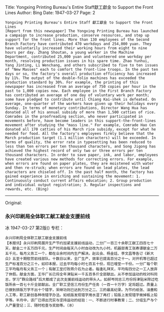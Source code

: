 Title: Yongxing Printing Bureau's Entire Staff獻工獻金 to Support the Front Lines
Author: Bing
Date: 1947-03-27
Page: 2

    Yongxing Printing Bureau's Entire Staff 獻工獻金 to Support the Front Lines
    [Report from this newspaper] The Yongxing Printing Bureau has launched a campaign to increase production, conserve resources, and step up support for the front lines. More than 130 employees of the Second Branch Factory have contributed 470 workdays and 254,000 yuan. They have voluntarily increased their working hours from eight to nine hours per day. Zhang Shoutan, a young worker in the Machine Department, contributed 25,000 yuan and volunteered one workday per month, resolving production issues in his spare time. Zhao Yunhui, Yang Jinting, Li Wenchang, and others subscribed to five to ten issues of "New Masses" each to comfort the front-line troops. In the past ten days or so, the factory's overall production efficiency has increased by 11%. The output of the double-folio machines has exceeded the production standard by 30%. For example, the printing of this newspaper has increased from an average of 750 copies per hour in the past to 1,000 copies now. Each employee in the First Branch Factory has contributed an average of one day of voluntary work per month; some have pledged to contribute until Chiang Kai-shek is defeated. On average, one-quarter of the workers have given up their holidays every Sunday. In terms of monetary contributions, Director Wang Hua has donated all of his annual subsidy of more than 1,500 catties of rice. Comrades in the proofreading section, who never participated in movements before, have become leaders in this support-the-front-lines movement after studying the "mass line." For example, Comrade Hao Cen donated all 170 catties of his March rice subsidy, except for what he needed for food. All the factory's employees firmly believe that the March production target (1.1 million characters) will be exceeded. In terms of quality, the error rate in typesetting has been reduced to less than ten errors per ten thousand characters, and Song Jigong has achieved the highest record of only two or three errors per ten thousand characters. In order to save paper, ink, and labor, employees have created various new methods for correcting errors. For example, when errors are found on paper plates, they are moistened with water and then re-struck; when errors are found on lead plates, the lead characters are chiseled off. In the past half month, the factory has gained experience in enriching and sustaining the movement: 1. Continuously conduct current affairs education; 2. Group production and individual output registration; 3. Regular inspections and rewards, etc. (Bing)



<hr /> 

Original: 


### 永兴印刷局全体职工献工献金支援前线
冰
1947-03-27
第2版()
专栏：

    永兴印刷局全体职工献工献金支援前线
    【本报讯】永兴印刷局展开生产节约加紧支援前线运动，二分厂一百三十余职工献工四百七十天，献金二十五万四千元，生产时间由每天八小时自动改为九小时。机器部青工张寿谭献金二万五千元，每月义务工一个，都在业余时间内生产解决。赵云会、杨金廷、李文昌等各订《新大众》五至十期慰劳前线部队。十数日以来，全厂生产，效率已提高百分之十一。对开机等已超过生产标准百分之三十。如印本报，过去平均每小时七百五十份，现已增至一千份。一分厂每个职工平均每月有义务工一个；有献工至打败蒋介石为止者。每逢礼拜天，平均有四分之一工人放弃了休假。献金方面，王华厂长已将全年津贴米一千五百多斤全部献出。从不参加运动的校对科同志，学习“群众路线”后大都成了此次支援前线运动的带头人。如郝岑同志三月份将津贴米除过吃饭所余一百七十斤全部献出。全厂职工坚信三月份生产任务（一百一十万字）定将超过。质量上已做到排版万字不出十个错字，宋继功则已达到万分之二、三的最高纪录。为节约纸张、油墨和人工等，职工新创各种改错字办法。如纸版发现错字用水湿了再打；铅版上发现错字凿掉板上铅字等。半月中，该厂已得出充实与坚持运动的经验：一、不断进行时事教育；二、分组生产与个人产量登记；三、随时检查与奖励等。（冰）
